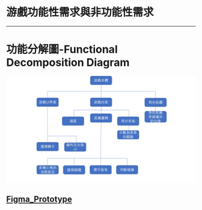 # 游戲功能性需求與非功能性需求


---
# 功能分解圖-Functional Decomposition Diagram
![](FDD.png "Functional Decomposition Diagram")
## [Figma_Prototype](https://www.figma.com/proto/MvdXjIDhOMf1wYrrSlkXxd/Untitled?node-id=2%3A2&scaling=min-zoom&page-id=0%3A1&starting-point-node-id=2%3A2&show-proto-sidebar=1)

